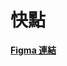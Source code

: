 # 快點

**[Figma 連結](https://www.figma.com/file/f33cbOKKRPDKgZEGjqJr55/%E5%BF%AB%E9%BB%9E---%E5%95%86%E5%AE%B6%E7%AB%AF-%2F-%E4%BD%BF%E7%94%A8%E8%80%85%E7%AB%AF?type=design&node-id=73%3A268&mode=design&t=g0oc8CXaAWurlUku-1)**
